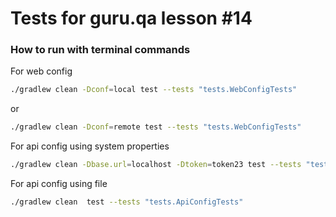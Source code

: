 # **Tests for guru.qa lesson #14**

### How to run with terminal commands
For web config
```bash
./gradlew clean -Dconf=local test --tests "tests.WebConfigTests"
```
or
```bash
./gradlew clean -Dconf=remote test --tests "tests.WebConfigTests"
```

For api config using system properties
```bash
./gradlew clean -Dbase.url=localhost -Dtoken=token23 test --tests "tests.ApiConfigTests"
```

For api config using file
```bash
./gradlew clean  test --tests "tests.ApiConfigTests"
```
